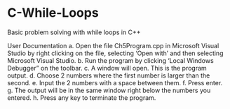 # C-While-Loops
Basic problem solving with while loops in C++

User Documentation
a.	Open the file Ch5Program.cpp in Microsoft Visual Studio by right clicking on the file, selecting ‘Open with’ and then selecting Microsoft Visual Studio.
b.	Run the program by clicking ‘Local Windows Debugger” on the toolbar.
c.	A window will open. This is the program output.
d.	Choose 2 numbers where the first number is larger than the second.
e.	Input the 2 numbers with a space between them.
f.	Press enter.
g.	The output will be in the same window right below the numbers you entered.
h.	Press any key to terminate the program.
